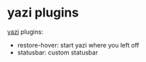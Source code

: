 # yazi plugins

[yazi](https://github.com/sxyazi/yazi/) plugins:
* restore-hover: start yazi where you left off
* statusbar: custom statusbar
